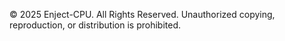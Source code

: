 © 2025 Enject-CPU. All Rights Reserved. Unauthorized copying, reproduction, or distribution is prohibited.
